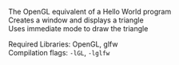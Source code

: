 The OpenGL equivalent of a Hello World program  
Creates a window and displays a triangle  
Uses immediate mode to draw the triangle  


Required Libraries: OpenGL, glfw  
Compilation flags: `-lGL`, `-lglfw`  
